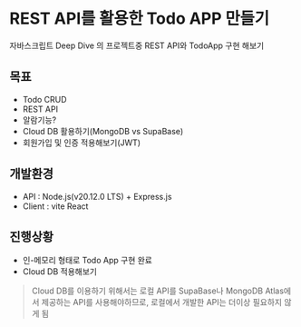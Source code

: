 # REST API를 활용한 Todo APP 만들기

자바스크립트 Deep Dive 의 프로젝트중 REST API와 TodoApp 구현 해보기

## 목표
- Todo CRUD
- REST API
- 알람기능?
- Cloud DB 활용하기(MongoDB vs SupaBase)
- 회원가입 및 인증 적용해보기(JWT)

## 개발환경
- API : Node.js(v20.12.0 LTS) + Express.js
- Client : vite React

## 진행상황
- 인-메모리 형태로 Todo App 구현 완료
- Cloud DB 적용해보기

> Cloud DB를 이용하기 위해서는 로컬 API를 SupaBase나 MongoDB Atlas에서 제공하는 API를 사용해야하므로, 로컬에서 개발한 API는 더이상 필요하지 않게 됨